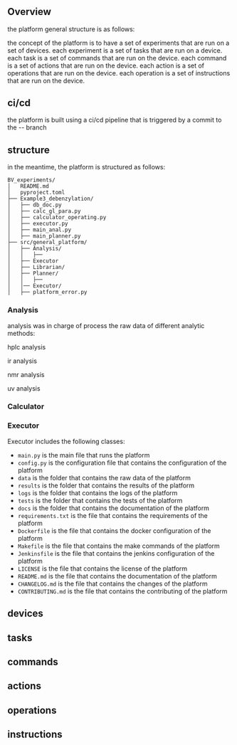 # 



## Overview
the platform general structure is as follows:

the concept of the platform is to have a set of experiments that are run on a set of devices. each experiment is a set of tasks that are run on a device. each task is a set of commands that are run on the device. each command is a set of actions that are run on the device. each action is a set of operations that are run on the device. each operation is a set of instructions that are run on the device.

## ci/cd
the platform is built using a ci/cd pipeline that is triggered by a commit to the -- branch

## structure
in the meantime, the platform is structured as follows:

```
BV_experiments/
│   README.md
│   pyproject.toml
├── Example3_debenzylation/
│   ├── db_doc.py
│   ├── calc_gl_para.py
│   ├── calculator_operating.py
│   ├── executor.py
│   ├── main_anal.py
│   ├── main_planner.py
├── src/general_platform/
│   ├── Analysis/
│   │   ├── 
│   ├── Executor
│   ├── Librarian/
│   ├── Planner/
│   │   ├── 
│   │── Executor/
│   ├── platform_error.py
```
### Analysis
analysis was in charge of process the raw data of different analytic methods:
 
hplc analysis

ir analysis

nmr analysis

uv analysis

### Calculator


### Executor 
Executor includes the following classes:




- `main.py` is the main file that runs the platform
- `config.py` is the configuration file that contains the configuration of the platform
- `data` is the folder that contains the raw data of the platform
- `results` is the folder that contains the results of the platform
- `logs` is the folder that contains the logs of the platform
- `tests` is the folder that contains the tests of the platform
- `docs` is the folder that contains the documentation of the platform
- `requirements.txt` is the file that contains the requirements of the platform
- `Dockerfile` is the file that contains the docker configuration of the platform
- `Makefile` is the file that contains the make commands of the platform
- `Jenkinsfile` is the file that contains the jenkins configuration of the platform
- `LICENSE` is the file that contains the license of the platform
- `README.md` is the file that contains the documentation of the platform
- `CHANGELOG.md` is the file that contains the changes of the platform
- `CONTRIBUTING.md` is the file that contains the contributing of the platform

## devices

## tasks

## commands

## actions

## operations


## instructions

